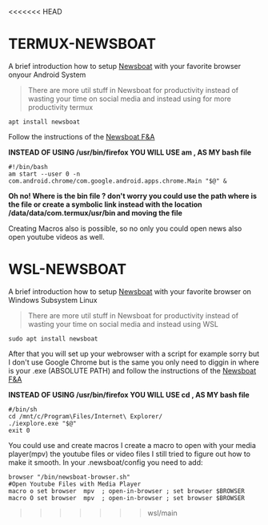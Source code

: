 <<<<<<< HEAD
# TERMUX-NEWSBOAT
A brief introduction how to setup [Newsboat](https://newsboat.org/) with your favorite browser  onyour Android System
> There are more util stuff in Newsboat for productivity instead of wasting your time on social media and instead using for more productivity termux
```
apt install newsboat
```
Follow the instructions of the [Newsboat F&A](https://newsboat.org/releases/2.22/docs/faq.html) 

**INSTEAD OF USING /usr/bin/firefox  YOU WILL USE  am , AS MY bash file**
```
#!/bin/bash
am start --user 0 -n com.android.chrome/com.google.android.apps.chrome.Main "$@" &
```
**Oh no! Where is the bin file ? don't worry you could use the path where is the file or create a symbolic link instead with the location /data/data/com.termux/usr/bin and moving the file**

Creating Macros also is possible, so no only you could open news also open youtube videos as well.

# WSL-NEWSBOAT
A brief introduction how to setup [Newsboat](https://newsboat.org/) with your favorite browser  on Windows Subsystem Linux 
> There are more util stuff in Newsboat for productivity instead of wasting your time on social media and instead using WSL
```
sudo apt install newsboat
```
After that you will set up  your webrowser with a script for example sorry but I don't use Google Chrome but is the same
you only need to diggin in where is your .exe (ABSOLUTE PATH)  and follow the instructions of the [Newsboat F&A](https://newsboat.org/releases/2.22/docs/faq.html) 

**INSTEAD OF USING /usr/bin/firefox  YOU WILL USE cd , AS MY bash file**
```
#/bin/sh
cd /mnt/c/Program\Files/Internet\ Explorer/
./iexplore.exe "$@"
exit 0
```
You could use and create macros I create a macro to open with your media player(mpv) the youtube files or video files I still tried to figure out how to make it smooth.
In your .newsboat/config you need to add:
```
browser "/bin/newsboat-browser.sh"
#Open Youtube Files with Media Player
macro o set browser  mpv  ; open-in-browser ; set browser $BROWSER
macro O set browser  mpv  ; open-in-browser ; set browser $BROWSER
```
>>>>>>> wsl/main
